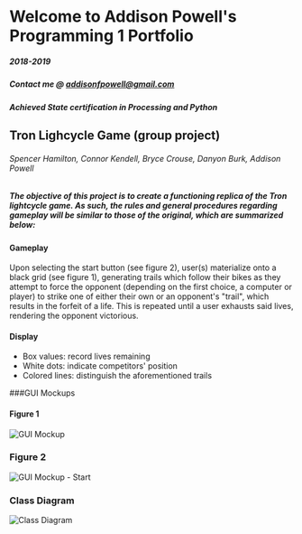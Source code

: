 # Welcome to Addison Powell's Programming 1 Portfolio
##### 2018-2019
##### Contact me @ addisonfpowell@gmail.com
##### Achieved State certification in Processing and Python
## Tron Lighcycle Game (group project)
###### Spencer Hamilton, Connor Kendell, Bryce Crouse, Danyon Burk, Addison Powell
##### The objective of this project is to create a functioning replica of the Tron lightcycle game. As such, the rules and general procedures regarding gameplay will be similar to those of the original, which are summarized below:

#### Gameplay
Upon selecting the start button (see figure 2), user(s) materialize onto a black grid (see figure 1), generating trails which follow their bikes as they attempt to force the opponent (depending on the first choice, a computer or player) to strike one of either their own or an opponent's "trail", which results in the forfeit of a life. This is repeated until a user exhausts said lives, rendering the opponent victorious.

#### Display
 - Box values: record lives remaining
 - White dots: indicate competitors' position
 - Colored lines: distinguish the aforementioned trails
 
 ###GUI Mockups
 #### Figure 1
 ![GUI Mockup](/Tron/TronGUI.png)
 
 ### Figure 2
 ![GUI Mockup - Start](/Tron/tronstartup.png)
 
 ### Class Diagram
 ![Class Diagram](/Tron/TronClassDiagram.png)
